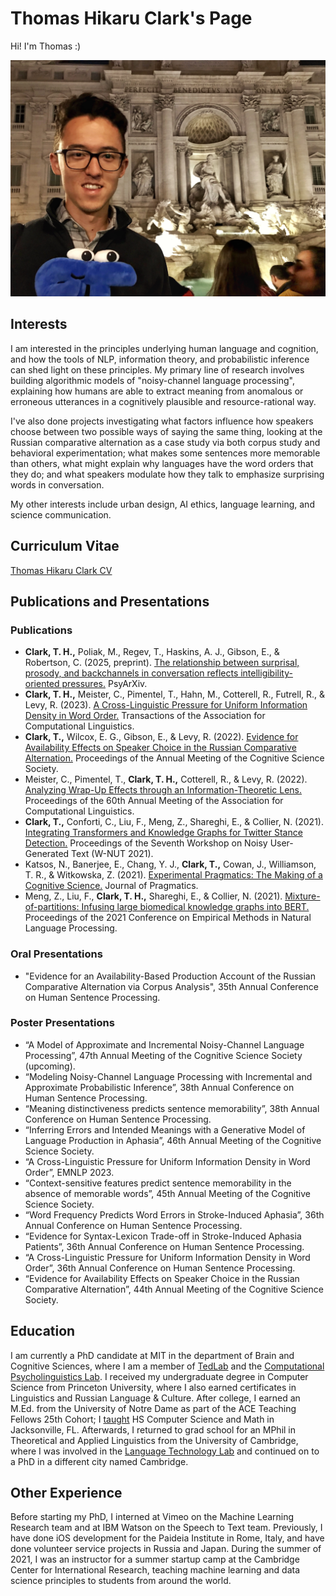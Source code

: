 # Thomas Hikaru Clark's Page

Hi! I'm Thomas :) 

![](pirome.jpeg)

## Interests
I am interested in the principles underlying human language and cognition, and how the tools of NLP, information theory, and probabilistic inference can shed light on these principles. My primary line of research involves building algorithmic models of "noisy-channel language processing", explaining how humans are able to extract meaning from anomalous or erroneous utterances in a cognitively plausible and resource-rational way. 

I've also done projects investigating what factors influence how speakers choose between two possible ways of saying the same thing, looking at the Russian comparative alternation as a case study via both corpus study and behavioral experimentation; what makes some sentences more memorable than others, what might explain why languages have the word orders that they do; and what speakers modulate how they talk to emphasize surprising words in conversation.  

My other interests include urban design, AI ethics, language learning, and science communication. 

## Curriculum Vitae

[Thomas Hikaru Clark CV](pubs/Thomas%20Hikaru%20Clark%20--%20Curriculum%20Vitae-April-2025.pdf)

## Publications and Presentations

### Publications

- **Clark, T. H.,** Poliak, M., Regev, T., Haskins, A. J., Gibson, E., & Robertson, C. (2025, preprint). [The relationship between surprisal, prosody, and backchannels in conversation reflects intelligibility-oriented pressures.](https://doi.org/10.31234/osf.io/uydmx_v1) PsyArXiv. 
- **Clark, T. H.,** Meister, C., Pimentel, T., Hahn, M., Cotterell, R., Futrell, R., & Levy, R. (2023). [A Cross-Linguistic Pressure for Uniform Information Density in Word Order.](https://doi.org/10.1162/tacl_a_00589) Transactions of the Association for Computational Linguistics.
- **Clark, T.,** Wilcox, E. G., Gibson, E., & Levy, R. (2022). [Evidence for Availability Effects on Speaker Choice in the Russian Comparative Alternation.](https://escholarship.org/uc/item/1q19f8vt) Proceedings of the Annual Meeting of the Cognitive Science Society.
- Meister, C., Pimentel, T., **Clark, T. H.,** Cotterell, R., & Levy, R. (2022). [Analyzing Wrap-Up Effects through an Information-Theoretic Lens.](https://aclanthology.org/2022.acl-short.3.pdf) Proceedings of the 60th Annual Meeting of the Association for Computational Linguistics. 
- **Clark, T.,** Conforti, C., Liu, F., Meng, Z., Shareghi, E., & Collier, N. (2021). [Integrating Transformers and Knowledge Graphs for Twitter Stance Detection.](https://aclanthology.org/2021.wnut-1.34/) Proceedings of the Seventh Workshop on Noisy User-Generated Text (W-NUT 2021).
- Katsos, N., Banerjee, E., Chang, Y. J., **Clark, T.,** Cowan, J., Williamson, T. R., & Witkowska, Z. (2021). [Experimental Pragmatics: The Making of a Cognitive Science.](https://doi.org/10.1016/j.pragma.2021.09.006.) Journal of Pragmatics. 
- Meng, Z., Liu, F., **Clark, T. H.,** Shareghi, E., & Collier, N. (2021). [Mixture-of-partitions: Infusing large biomedical knowledge graphs into BERT.](https://aclanthology.org/2021.emnlp-main.383.pdf) Proceedings of the 2021 Conference on Empirical Methods in Natural Language Processing. 

### Oral Presentations

- "Evidence for an Availability-Based Production Account of the Russian Comparative Alternation via Corpus Analysis", 35th Annual Conference on Human Sentence Processing. 

### Poster Presentations

- “A Model of Approximate and Incremental Noisy-Channel Language Processing”, 47th Annual Meeting of the Cognitive Science Society (upcoming).
- “Modeling Noisy-Channel Language Processing with Incremental and Approximate Probabilistic Inference”, 38th Annual Conference on Human Sentence Processing. 
- “Meaning distinctiveness predicts sentence memorability”, 38th Annual Conference on Human Sentence Processing.
- “Inferring Errors and Intended Meanings with a Generative Model of Language Production in Aphasia”, 46th Annual Meeting of the Cognitive Science Society.
- “A Cross-Linguistic Pressure for Uniform Information Density in Word Order”, EMNLP 2023. 
- “Context-sensitive features predict sentence memorability in the absence of memorable words”, 45th Annual Meeting of the Cognitive Science Society. 
- “Word Frequency Predicts Word Errors in Stroke-Induced Aphasia”, 36th Annual Conference on Human Sentence Processing.
- “Evidence for Syntax-Lexicon Trade-off in Stroke-Induced Aphasia Patients”, 36th Annual Conference on Human Sentence Processing.
- “A Cross-Linguistic Pressure for Uniform Information Density in Word Order”, 36th Annual Conference on Human Sentence Processing.
- “Evidence for Availability Effects on Speaker Choice in the Russian Comparative Alternation”, 44th Annual Meeting of the Cognitive Science Society.

## Education
I am currently a PhD candidate at MIT in the department of Brain and Cognitive Sciences, where I am a member of [TedLab](http://tedlab.mit.edu/) and the [Computational Psycholinguistics Lab](http://cpl.mit.edu/). I received my undergraduate degree in Computer Science from Princeton University, where I also earned certificates in Linguistics and Russian Language & Culture. After college, I earned an M.Ed. from the University of Notre Dame as part of the ACE Teaching Fellows 25th Cohort; I [taught](https://ace.nd.edu/news/getting-things-done-escape-room-style) HS Computer Science and Math in Jacksonville, FL. Afterwards, I returned to grad school for an MPhil in Theoretical and Applied Linguistics from the University of Cambridge, where I was involved in the [Language Technology Lab](http://ltl.mml.cam.ac.uk/) and continued on to a PhD in a different city named Cambridge. 

## Other Experience
Before starting my PhD, I interned at Vimeo on the Machine Learning Research team and at IBM Watson on the Speech to Text team. Previously, I have done iOS development for the Paideia Institute in Rome, Italy, and have done volunteer service projects in Russia and Japan. During the summer of 2021, I was an instructor for a summer startup camp at the Cambridge Center for International Research, teaching machine learning and data science principles to students from around the world. 



